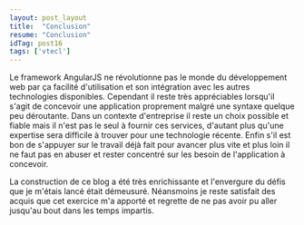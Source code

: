 ```yaml
---
layout: post_layout
title:  "Conclusion"
resume: "Conclusion"
idTag: post16
tags: ['vtecl']
---
```


Le framework AngularJS ne révolutionne pas le monde du développement web par ça facilité d'utilisation et son intégration avec les autres technologies
disponibles. Cependant il reste très appréciables lorsqu'il s'agit de concevoir une application proprement malgré une syntaxe quelque peu déroutante.
Dans un contexte d'entreprise il reste un choix possible et fiable mais il n'est pas le seul à fournir ces services, d'autant plus qu'une expertise
sera difficile à trouver pour une technologie récente. Enfin s'il est bon de s'appuyer sur le travail déjà fait pour avancer plus vite et plus loin 
il ne faut pas en abuser et rester concentré sur les besoin de l'application à concevoir.

La construction de ce blog a été très enrichissante et l'envergure du défis que je m'étais lancé était démeusuré. Néansmoins je reste satisfait
des acquis que cet exercice m'a apporté et regrette de ne pas avoir pu aller jusqu'au bout dans les temps impartis.